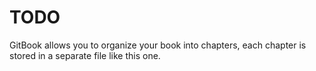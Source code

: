 # TODO

GitBook allows you to organize your book into chapters, each chapter is stored in a separate file like this one.

